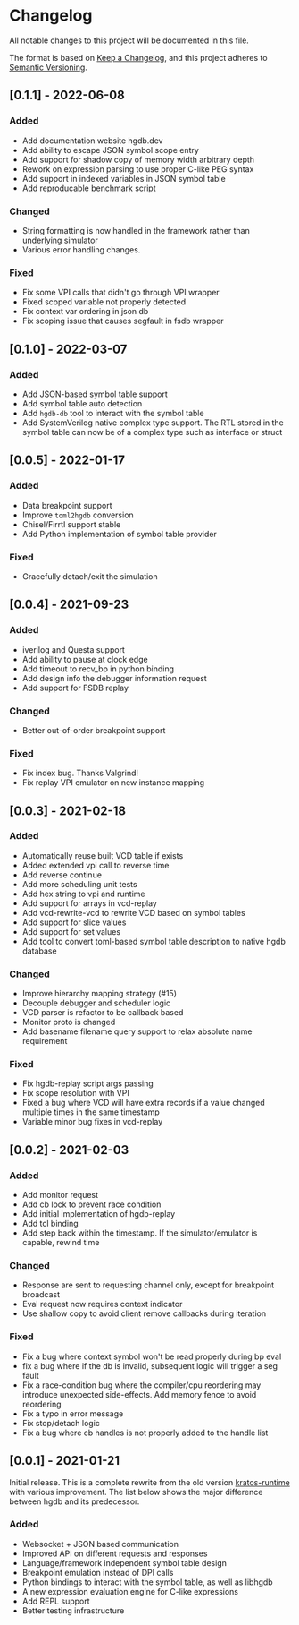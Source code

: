 # Changelog
All notable changes to this project will be documented in this file.

The format is based on [Keep a Changelog](https://keepachangelog.com/en/1.0.0/),
and this project adheres to [Semantic Versioning](https://semver.org/spec/v2.0.0.html).

## [0.1.1] - 2022-06-08
### Added
- Add documentation website hgdb.dev
- Add ability to escape JSON symbol scope entry
- Add support for shadow copy of memory width arbitrary depth
- Rework on expression parsing to use proper C-like PEG syntax
- Add support in indexed variables in JSON symbol table
- Add reproducable benchmark script

### Changed
- String formatting is now handled in the framework rather than underlying simulator
- Various error handling changes.

### Fixed
- Fix some VPI calls that didn't go through VPI wrapper
- Fixed scoped variable not properly detected
- Fix context var ordering in json db
- Fix scoping issue that causes segfault in fsdb wrapper

## [0.1.0] - 2022-03-07
### Added
- Add JSON-based symbol table support
- Add symbol table auto detection
- Add `hgdb-db` tool to interact with the symbol table
- Add SystemVerilog native complex type support. The RTL stored in the symbol table can now
  be of a complex type such as interface or struct


## [0.0.5] - 2022-01-17
### Added
- Data breakpoint support
- Improve `toml2hgdb` conversion
- Chisel/Firrtl support stable
- Add Python implementation of symbol table provider

### Fixed
- Gracefully detach/exit the simulation

## [0.0.4] - 2021-09-23
### Added
- iverilog and Questa support
- Add ability to pause at clock edge
- Add timeout to recv_bp in python binding
- Add design info the debugger information request
- Add support for FSDB replay

### Changed
- Better out-of-order breakpoint support

### Fixed
- Fix index bug. Thanks Valgrind!
- Fix replay VPI emulator on new instance mapping

## [0.0.3] - 2021-02-18
### Added
- Automatically reuse built VCD table if exists
- Added extended vpi call to reverse time
- Add reverse continue
- Add more scheduling unit tests
- Add hex string to vpi and runtime
- Add support for arrays in vcd-replay
- Add vcd-rewrite-vcd to rewrite VCD based on symbol tables
- Add support for slice values
- Add support for set values
- Add tool to convert toml-based symbol table description to native hgdb database

### Changed
- Improve hierarchy mapping strategy (#15)
- Decouple debugger and scheduler logic
- VCD parser is refactor to be callback based
- Monitor proto is changed
- Add basename filename query support to relax absolute name requirement

### Fixed
- Fix hgdb-replay script args passing
- Fix scope resolution with VPI
- Fixed a bug where VCD will have extra records if a value changed multiple times in the same timestamp
- Variable minor bug fixes in vcd-replay

## [0.0.2] - 2021-02-03
### Added
- Add monitor request
- Add cb lock to prevent race condition
- Add initial implementation of hgdb-replay
- Add tcl binding
- Add step back within the timestamp. If the simulator/emulator is capable, rewind time

### Changed
- Response are sent to requesting channel only, except for breakpoint broadcast
- Eval request now requires context indicator
- Use shallow copy to avoid client remove callbacks during iteration

### Fixed
- Fix a bug where context symbol won't be read properly during bp eval
- fix a bug where if the db is invalid, subsequent logic will trigger a seg fault
- Fix a race-condition bug where the compiler/cpu reordering may introduce unexpected side-effects. Add memory fence to avoid reordering
- Fix a typo in error message
- Fix stop/detach logic
- Fix a bug where cb handles is not properly added to the handle list 

## [0.0.1] - 2021-01-21
Initial release. This is a complete rewrite from the old version
[kratos-runtime](https://github.com/Kuree/kratos-runtime) with various improvement. The list below shows the major
difference between hgdb and its predecessor.
### Added
- Websocket + JSON based communication
- Improved API on different requests and responses
- Language/framework independent symbol table design
- Breakpoint emulation instead of DPI calls
- Python bindings to interact with the symbol table, as well as libhgdb
- A new expression evaluation engine for C-like expressions
- Add REPL support
- Better testing infrastructure
